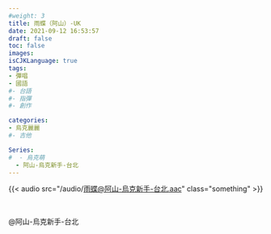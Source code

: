 ```yaml
---
#weight: 3
title: 雨蝶（阿山）-UK
date: 2021-09-12 16:53:57
draft: false
toc: false
images:
isCJKLanguage: true
tags:
- 彈唱
- 國語
#- 台語
#- 指彈
#- 創作

categories:
- 烏克麗麗
#- 吉他

Series:
#  - 烏克萌
  - 阿山-烏克新手-台北
---
```




{{< audio src="/audio/雨蝶@阿山-烏克新手-台北.aac" class="something" >}}

&nbsp;


@阿山-烏克新手-台北
